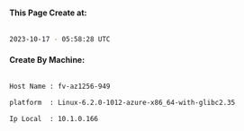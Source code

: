 
   
#### This Page Create at:

```bash

2023-10-17 - 05:58:28 UTC

```

#### Create By Machine:

```bash

Host Name : fv-az1256-949

platform  : Linux-6.2.0-1012-azure-x86_64-with-glibc2.35

Ip Local  : 10.1.0.166

```

